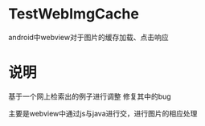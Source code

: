 # TestWebImgCache
  android中webview对于图片的缓存加载、点击响应

# 说明
  基于一个网上检索出的例子进行调整
  修复其中的bug
  
  主要是webview中通过js与java进行交，进行图片的相应处理
